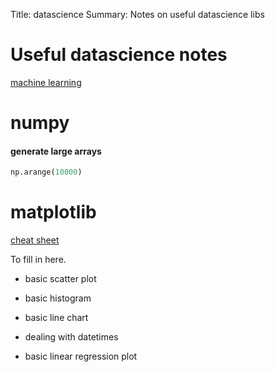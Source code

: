 Title: datascience
Summary: Notes on useful datascience libs

# Useful datascience notes

[machine learning](https://ml-cheatsheet.readthedocs.io/en/latest/)
 

# numpy

#### **generate large arrays**

```python
np.arange(10000)
```

# matplotlib

[cheat sheet](https://www.cheatography.com/gabriellerab/cheat-sheets/matplotlib-pyplot/)

To fill in here.
- basic scatter plot
- basic histogram
- basic line chart

- dealing with datetimes

- basic linear regression plot


